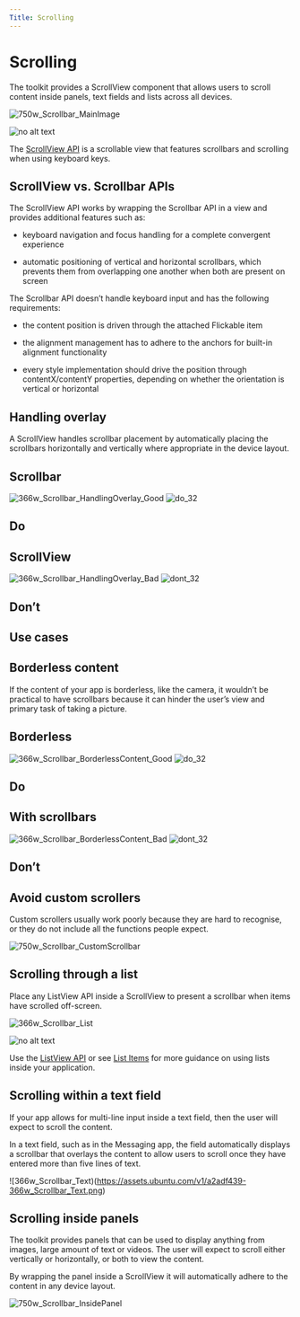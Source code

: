 ```yaml
---
Title: Scrolling
---
```


# Scrolling

The toolkit provides a ScrollView component that allows users to scroll content inside panels, text fields and lists across all devices.

![750w_Scrollbar_MainImage](https://assets.ubuntu.com/v1/3b6f6d0a-750w_Scrollbar_MainImage.png)

![no alt text](https://assets.ubuntu.com/v1/608696e3-developer_links.png)

The  [ScrollView API](../api-qml-current/Ubuntu.Components.ScrollView.md) is a scrollable view that features scrollbars and scrolling when using keyboard keys.

## ScrollView vs. Scrollbar APIs

The ScrollView API works by wrapping the Scrollbar API in a view and provides additional features such as:

- keyboard navigation and focus handling for a complete convergent experience

- automatic positioning of vertical and horizontal scrollbars, which prevents them from overlapping one another when both are present on screen

The Scrollbar API doesn’t handle keyboard input and has the following requirements:

- the content position is driven through the attached Flickable item

- the alignment management has to adhere to the anchors for built-in alignment functionality

- every style implementation should drive the position through contentX/contentY properties, depending on whether the orientation is vertical or horizontal

## Handling overlay

A ScrollView handles scrollbar placement by automatically placing the scrollbars horizontally and vertically where appropriate in the device layout.

## Scrollbar
![366w_Scrollbar_HandlingOverlay_Good](https://assets.ubuntu.com/v1/6591cecc-366w_Scrollbar_HandlingOverlay_Good.png)
![do_32](https://assets.ubuntu.com/v1/74c13c17-do_32+%281%29.png)

## Do

## ScrollView
![366w_Scrollbar_HandlingOverlay_Bad](https://assets.ubuntu.com/v1/3a6877c8-366w_Scrollbar_HandlingOverlay_Bad.png)
![dont_32](https://assets.ubuntu.com/v1/01fb853b-dont_32.png)

## Don’t

## Use cases

## Borderless content

If the content of your app is borderless, like the camera, it wouldn’t be practical to have scrollbars because it can hinder the user’s view and primary task of taking a picture.

## Borderless
![366w_Scrollbar_BorderlessContent_Good](https://assets.ubuntu.com/v1/4fcd5fea-366w_Scrollbar_BorderlessContent_Good.png)
![do_32](https://assets.ubuntu.com/v1/74c13c17-do_32+%281%29.png)

## Do

## With scrollbars
![366w_Scrollbar_BorderlessContent_Bad](https://assets.ubuntu.com/v1/d375f85c-366w_Scrollbar_BorderlessContent_Bad.png)
![dont_32](https://assets.ubuntu.com/v1/01fb853b-dont_32.png)

## Don’t

## Avoid custom scrollers

Custom scrollers usually work poorly because they are hard to recognise, or they do not include all the functions people expect.

![750w_Scrollbar_CustomScrollbar](https://assets.ubuntu.com/v1/c7a23911-750w_Scrollbar_CustomScrollbar.png)

## Scrolling through a list

Place any ListView API inside a ScrollView to present a scrollbar when items have scrolled off-screen.

![366w_Scrollbar_List](https://assets.ubuntu.com/v1/312f5973-366w_Scrollbar_List.png)

![no alt text](https://assets.ubuntu.com/v1/608696e3-developer_links.png)

Use the  [ListView API](../../api-qml-current/QtQuick.ListView.md) or see  [List Items](list-items.md) for more guidance on using lists inside your application.

## Scrolling within a text field

If your app allows for multi-line input inside a text field, then the user will expect to scroll the content.

In a text field, such as in the Messaging app, the field automatically displays a scrollbar that overlays the content to allow users to scroll once they have entered more than five lines of text.

![366w_Scrollbar_Text)(https://assets.ubuntu.com/v1/a2adf439-366w_Scrollbar_Text.png)

## Scrolling inside panels

The toolkit provides panels that can be used to display anything from images, large amount of text or videos. The user will expect to scroll either vertically or horizontally, or both to view the content.

By wrapping the panel inside a ScrollView it will automatically adhere to the content in any device layout.

![750w_Scrollbar_InsidePanel](https://assets.ubuntu.com/v1/f9e5b0bb-750w_Scrollbar_InsidePanel.png)
